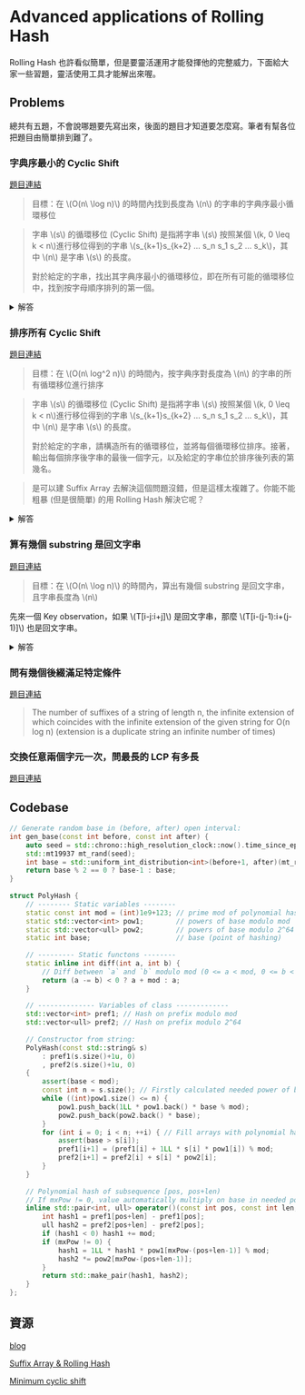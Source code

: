 # Advanced applications of Rolling Hash
Rolling Hash 也許看似簡單，但是要靈活運用才能發揮他的完整威力，下面給大家一些習題，靈活使用工具才能解出來喔。

## Problems
總共有五題，不會說哪題要先寫出來，後面的題目才知道要怎麼寫。筆者有幫各位把題目由簡單排到難了。

### 字典序最小的 Cyclic Shift
[題目連結](https://acmp.ru/asp/do/index.asp?main=task&id_course=2&id_section=18&id_topic=43&id_problem=284&locale=en)

> 目標：在 \\(O(n\ \log n)\\) 的時間內找到長度為 \\(n\\) 的字串的字典序最小循環移位

> 字串 \\(s\\) 的循環移位 (Cyclic Shift) 是指將字串 \\(s\\) 按照某個 \\(k, 0 \leq k < n\\)進行移位得到的字串 \\(s_{k+1}s_{k+2} ... s_n s_1 s_2 ... s_k\\)，其中 \\(n\\) 是字串 \\(s\\) 的長度。
>
> 對於給定的字串，找出其字典序最小的循環移位，即在所有可能的循環移位中，找到按字母順序排列的第一個。

<details>
  <summary>解答</summary>
  
In this problem we need to use compare by great / less in \\(O(log(n))\\) time using binary search by length of equal subsequence. Duplicate string S and calculate polynomial hashes on prefixes. Each cyclic shift will be represented as a number (initial position). Add all the positions to the vector, and then apply a linear algorithm for finding the minimum in the array using the substring comparison operator. 

Complexity Estimatation: \\(O(n\ log(n))\\) time and \\(O(n)\\) memory.

範例解法
```C++
#include <stdio.h>
#include <cassert>
#include <algorithm>
#include <vector>
#include <random>
#include <chrono>
#include <string>
 
typedef unsigned long long ull;
 
// Init static variables of PolyHash class:
int PolyHash::base((int)1e9+7);    
std::vector<int> PolyHash::pow1{1};
std::vector<ull> PolyHash::pow2{1};
 
int main() {
    // Input:
    char buf[1+100000];
    scanf("%100000s", buf);
    std::string a(buf);
    a += a; // duplicate
 
    // Len of string:
    const int n = (int)a.size() / 2;
 
    // Max needed power:
    const int mxPow = 2 * n;
 
    // Gen random base:
    PolyHash::base = gen_base(256, PolyHash::mod);
 
    // Create hashing object:
    PolyHash hash(a);
 
    // Put all start positions in vector:
    std::vector<int> pos;
    for (int i = 0; i < n; ++i) {
        pos.push_back(i);
    }
 
    // Linear search of min algorithm:
    auto p = *std::min_element(pos.begin(), pos.end(), [&](const int p1, const int p2) {
        // Binary search by equal subsequences length:
        int low = 0, high = n+1;
        while (high - low > 1) {
            int mid = (low + high) / 2;
            if (hash(p1, mid, mxPow) == hash(p2, mid, mxPow)) {
                low = mid;
            } else {
                high = mid;
            }
        }
        return low < n && a[p1+low] < a[p2+low];
    });
 
    // Output answer:
    printf("%s", a.substr(p, n).c_str());
    return 0;
}
```
</details>

### 排序所有 Cyclic Shift
[題目連結](https://acmp.ru/asp/do/index.asp?main=task&id_course=2&id_section=18&id_topic=43&id_problem=286&locale=en)
> 目標：在 \\(O(n\ log^2 n)\\) 的時間內，按字典序對長度為 \\(n\\) 的字串的所有循環移位進行排序

> 字串 \\(s\\) 的循環移位 (Cyclic Shift) 是指將字串 \\(s\\) 按照某個 \\(k, 0 \leq k < n\\)進行移位得到的字串 \\(s_{k+1}s_{k+2} ... s_n s_1 s_2 ... s_k\\)，其中 \\(n\\) 是字串 \\(s\\) 的長度。
>
> 對於給定的字串，請構造所有的循環移位，並將每個循環移位排序。接著，輸出每個排序後字串的最後一個字元，以及給定的字串位於排序後列表的第幾名。

> 是可以建 Suffix Array 去解決這個問題沒錯，但是這樣太複雜了。你能不能粗暴 (但是很簡單) 的用 Rolling Hash 解決它呢？

<details>
  <summary>解答</summary>

We'll duplicate the string \\(S\\) and count the polynomial hash on the prefix. Each cyclic shift will be represented as a number (initial position). Add all the positions to the vector, and then apply a stable merge sort using the substring comparison operator. 

Complexity Estimatation: \\(O (n\ log(n)^2)\\) in time and \\(O(n)\\) from memory.

```C++
#include <stdio.h>
#include <cassert>
#include <algorithm>
#include <vector>
#include <random>
#include <chrono>
#include <string>
 
typedef unsigned long long ull;

// Init static variables of PolyHash class:
int PolyHash::base((int)1e9+7);    
std::vector<int> PolyHash::pow1{1};
std::vector<ull> PolyHash::pow2{1};
 
int main() {
    // Input:
    char buf[1+100000];
    scanf("%100000s", buf);
    std::string a(buf);
    a += a; // duplicate
 
    // Len of string:
    const int n = (int)a.size() / 2;
 
    // Max needed power:
    const int mxPow = 2 * n;
 
    // Gen random base:
    PolyHash::base = gen_base(256, PolyHash::mod);
 
    // Create hashing object:
    PolyHash hash(a);
 
    // Put all start positions in vector:
    std::vector<int> pos;
    for (int i = 0; i < n; ++i) {
        pos.push_back(i);
    }
 
    // Linear search of min algorithm:
    auto p = *std::min_element(pos.begin(), pos.end(), [&](const int p1, const int p2) {
        // Binary search by equal subsequences length:
        int low = 0, high = n+1;
        while (high - low > 1) {
            int mid = (low + high) / 2;
            if (hash(p1, mid, mxPow) == hash(p2, mid, mxPow)) {
                low = mid;
            } else {
                high = mid;
            }
        }
        return low < n && a[p1+low] < a[p2+low];
    });
 
    // Output answer:
    printf("%s", a.substr(p, n).c_str());
    return 0;
}
```
</details>

### 算有幾個 substring 是回文字串
[題目連結](https://acmp.ru/asp/do/index.asp?main=task&id_course=2&id_section=18&id_topic=43&id_problem=285&locale=en)
> 目標：在 \\(O(n\ \log n)\\) 的時間內，算出有幾個 substring 是回文字串，且字串長度為 \\(n\\)

先來一個 Key observation，如果 \\(T[i-j:i+j]\\) 是回文字串，那麼 \\(T[i-(j-1):i+(j-1)]\\) 也是回文字串。

<details>
  <summary>解答</summary>
  
In this problem we need to use compare by great / less in \\(O(log(n))\\) time using binary search by length of equal subsequence. Duplicate string S and calculate polynomial hashes on prefixes. Each cyclic shift will be represented as a number (initial position). Add all the positions to the vector, and then apply a linear algorithm for finding the minimum in the array using the substring comparison operator. 

Complexity Estimatation: \\(O(n\ log(n))\\) time and \\(O(n)\\) memory.

範例解法
```C++
#include <stdio.h>
#include <cassert>
#include <algorithm>
#include <vector>
#include <random>
#include <chrono>
#include <string>
 
typedef unsigned long long ull;
 
// Init static variables of PolyHash class:
int PolyHash::base((int)1e9+7);    
std::vector<int> PolyHash::pow1{1};
std::vector<ull> PolyHash::pow2{1};
 
int main() {
    // Input:
    char buf[1+100000];
    scanf("%100000s", buf);
    std::string a(buf);
    a += a; // duplicate
 
    // Len of string:
    const int n = (int)a.size() / 2;
 
    // Max needed power:
    const int mxPow = 2 * n;
 
    // Gen random base:
    PolyHash::base = gen_base(256, PolyHash::mod);
 
    // Create hashing object:
    PolyHash hash(a);
 
    // Put all start positions in vector:
    std::vector<int> pos;
    for (int i = 0; i < n; ++i) {
        pos.push_back(i);
    }
 
    // Linear search of min algorithm:
    auto p = *std::min_element(pos.begin(), pos.end(), [&](const int p1, const int p2) {
        // Binary search by equal subsequences length:
        int low = 0, high = n+1;
        while (high - low > 1) {
            int mid = (low + high) / 2;
            if (hash(p1, mid, mxPow) == hash(p2, mid, mxPow)) {
                low = mid;
            } else {
                high = mid;
            }
        }
        return low < n && a[p1+low] < a[p2+low];
    });
 
    // Output answer:
    printf("%s", a.substr(p, n).c_str());
    return 0;
}
```
</details>

### 問有幾個後綴滿足特定條件
[題目連結](https://acmp.ru/asp/do/index.asp?main=task&id_course=2&id_section=18&id_topic=42&id_problem=264&locale=en)
> The number of suffixes of a string of length n, the infinite extension of which coincides with the infinite extension of the given string for O(n log n) (extension is a duplicate string an infinite number of times)


### 交換任意兩個字元一次，問最長的 LCP 有多長
[題目連結](https://www.hackerrank.com/contests/ab-yeh-kar-ke-dikhao/challenges/jitu-and-strings/problem)
## Codebase
```C++
// Generate random base in (before, after) open interval:
int gen_base(const int before, const int after) {
    auto seed = std::chrono::high_resolution_clock::now().time_since_epoch().count();
    std::mt19937 mt_rand(seed);
    int base = std::uniform_int_distribution<int>(before+1, after)(mt_rand);
    return base % 2 == 0 ? base-1 : base;
}
 
struct PolyHash {
    // -------- Static variables --------
    static const int mod = (int)1e9+123; // prime mod of polynomial hashing
    static std::vector<int> pow1;        // powers of base modulo mod
    static std::vector<ull> pow2;        // powers of base modulo 2^64
    static int base;                     // base (point of hashing)
 
    // --------- Static functons --------
    static inline int diff(int a, int b) { 
    	// Diff between `a` and `b` modulo mod (0 <= a < mod, 0 <= b < mod)
        return (a -= b) < 0 ? a + mod : a;
    }
 
    // -------------- Variables of class -------------
    std::vector<int> pref1; // Hash on prefix modulo mod
    std::vector<ull> pref2; // Hash on prefix modulo 2^64
 
    // Constructor from string:
    PolyHash(const std::string& s)
        : pref1(s.size()+1u, 0)
        , pref2(s.size()+1u, 0)
    {
        assert(base < mod);
        const int n = s.size(); // Firstly calculated needed power of base:
        while ((int)pow1.size() <= n) {
            pow1.push_back(1LL * pow1.back() * base % mod);
            pow2.push_back(pow2.back() * base);
        }
        for (int i = 0; i < n; ++i) { // Fill arrays with polynomial hashes on prefix
            assert(base > s[i]);
            pref1[i+1] = (pref1[i] + 1LL * s[i] * pow1[i]) % mod;
            pref2[i+1] = pref2[i] + s[i] * pow2[i];
        }
    }
 
    // Polynomial hash of subsequence [pos, pos+len)
    // If mxPow != 0, value automatically multiply on base in needed power. Finally base ^ mxPow
    inline std::pair<int, ull> operator()(const int pos, const int len, const int mxPow = 0) const {
        int hash1 = pref1[pos+len] - pref1[pos];
        ull hash2 = pref2[pos+len] - pref2[pos];
        if (hash1 < 0) hash1 += mod;
        if (mxPow != 0) {
            hash1 = 1LL * hash1 * pow1[mxPow-(pos+len-1)] % mod;
            hash2 *= pow2[mxPow-(pos+len-1)];
        }
        return std::make_pair(hash1, hash2);
    }
};
```

## 資源

[blog](https://codeforces.com/blog/entry/60445)

[Suffix Array & Rolling Hash](https://www.luogu.com.cn/blog/blackfrog/sa-algorithm)

[Minimum cyclic shift](https://acmp.ru/asp/do/index.asp?main=task&id_course=2&id_section=18&id_topic=43&id_problem=284&locale=en)